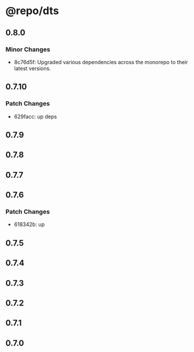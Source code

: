 # @repo/dts

## 0.8.0

### Minor Changes

- 8c76d5f: Upgraded various dependencies across the monorepo to their latest versions.

## 0.7.10

### Patch Changes

- 629facc: up deps

## 0.7.9

## 0.7.8

## 0.7.7

## 0.7.6

### Patch Changes

- 618342b: up

## 0.7.5

## 0.7.4

## 0.7.3

## 0.7.2

## 0.7.1

## 0.7.0
